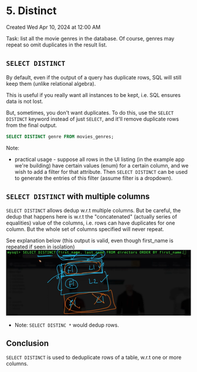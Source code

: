 # 5. Distinct
Created Wed Apr 10, 2024 at 12:00 AM

Task: list all the movie genres in the database. Of course, genres may repeat so omit duplicates in the result list.

## `SELECT DISTINCT`
By default, even if the output of a query has duplicate rows, SQL will still keep them (unlike relational algebra).

This is useful if you really want all instances to be kept, i.e. SQL ensures data is not lost.

But, sometimes, you don't want duplicates. To do this, use the `SELECT DISTINCT` keyword instead of just `SELECT`, and it'll remove duplicate rows from the final output.

```sql
SELECT DISTINCT genre FROM movies_genres;
```

Note:
- practical usage - suppose all rows in the UI listing (in the example app we're building) have certain values (enum) for a certain column, and we wish to add a filter for that attribute. Then `SELECT DISTINCT` can be used to generate the entries of this filter (assume filter is a dropdown).

## `SELECT DISTINCT` with multiple columns
`SELECT DISTINCT` allows dedup w.r.t multiple columns. But be careful, the dedup that happens here is w.r.t the "concatenated" (actually series of equalities) value of the columns, i.e. rows can have duplicates for one column. But the whole set of columns specified will never repeat.

See explanation below (this output is valid, even though first_name is repeated if seen in isolation)
![](../../../../assets/5-Distinct-image-1-90a59cee.png)

- Note: `SELECT DISTINC *` would dedup rows.
## Conclusion
`SELECT DISTINCT` is used to deduplicate rows of a table, w.r.t one or more columns.